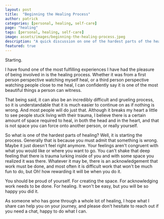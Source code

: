 ```yaml
---
layout: post
title:  "Beginning the Healing Process"
author: patrick
categories: [personal, healing, self-care]
page: "healing"
tags: [personal, healing, self-care]
image: assets/images/beginning-the-healing-process.jpeg
description: "A quick discussion on one of the hardest parts of the healing process"
featured: true
---
```


Starting. 

I have found one of the most fulfilling experiences I have had the pleasure of being involved in is the healing process. Whether it was from a first person perspective watching myself heal, or a third person perspective watching people close to me heal, I can confidently say it is one of the most beautiful things a person can witness. 

That being said, it can also be an incredibly difficult and grueling process, so it is understandable that it is much easier to continue on as if nothing is wrong. And most people will do just that. Although it breaks my heart a little to see people stuck living with their trauma, I believe there is a certain amount of space required to heal, in both the head and in the heart, and that is not space you can force onto another person, or really yourself. 

So what is one of the hardest parts of healing? Well, it is starting the process. Generally that is because you must admit that something is wrong. Maybe it just doesn't feel right anymore. Your feelings aren't congruent with what you would like or where you want to go. You can't shake that deep feeling that there is trauma lurking inside of you and with some space you realized it was there. Whatever it may be, there is an acknowledgement that work must be done, and most often it is difficult work that won't be much fun to do, but Oh! how rewarding it will be when you do it. 

You should be proud of yourself. For creating the space. For acknowledging work needs to be done. For healing. It won't be easy, but you will be so happy you did it. 

As someone who has gone through a whole lot of healing, I hope what I share can help you on your journey, and please don't hesitate to reach out if you need a chat, happy to do what I can. 

